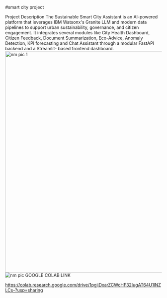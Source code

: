 #smart city project

Project Description 
The Sustainable Smart City Assistant is an AI-powered platform that leverages IBM Watsonx's Granite LLM and modern data pipelines to support urban sustainability, governance, and citizen engagement. It integrates several modules like City Health Dashboard, Citizen Feedback, Document Summarization, Eco-Advice, Anomaly Detection, KPI forecasting and Chat Assistant through a modular FastAPI backend and a Streamlit- based frontend dashboard.
<img width="1882" height="712" alt="nm pic 1" src="https://github.com/user-attachments/assets/b4a4e044-75d1-4c4d-90bf-873e66f97d20" />
![nm pic](https://github.com/user-attachments/assets/ad649f6b-e69c-454a-910d-934d269f8eee)
GOOGLE COLAB LINK

https://colab.research.google.com/drive/1pgjiDxarZCWcHF32IugAT64U1lNZLCs-?usp=sharing
